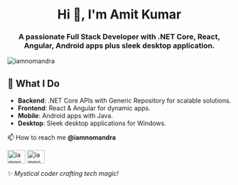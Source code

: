 <h1 align="center">Hi 👋, I'm Amit Kumar</h1>
<h3 align="center">A passionate Full Stack Developer with .NET Core, React, Angular, Android apps plus sleek desktop application.</h3>

<p align="left"> <img src="https://komarev.com/ghpvc/?username=iamnomandra&label=Profile%20views&color=0e75b6&style=flat" alt="iamnomandra" /> </p>

## 🔧 What I Do 
- **Backend**: .NET Core APIs with Generic Repository for scalable solutions.
- **Frontend**: React  & Angular for dynamic apps.
- **Mobile**: Android apps with Java.
- **Desktop**: Sleek desktop applications for Windows.
 
📫 How to reach me **@iamnomandra** 
<p align="left">
<a href="https://dev.to/iamnomandra" target="blank"><img align="center" src="https://raw.githubusercontent.com/rahuldkjain/github-profile-readme-generator/master/src/images/icons/Social/devto.svg" alt="iamnomandra" height="30" width="40" /></a>   
 <a href="https://www.upwork.com/freelancers/iamnomandra" target="blank"><img align="center" src="https://static-00.iconduck.com/assets.00/upwork-icon-512x512-myk0wgad.png" alt="iamnomandra" height="30" width="40" /></a>   
</p>

✨ *Mystical coder crafting tech magic!*
